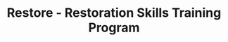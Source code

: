 ---
layout: repo
title: "Restore - Restoration Skills Training Program"
id: 21885
permalink: repos/21885/
---